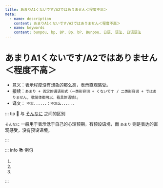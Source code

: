 ```yaml
---
title: あまりA1くないです/A2ではありません＜程度不高＞
meta:
  - name: description
    content: あまりA1くないです/A2ではありません＜程度不高＞
  - name: keywords
    content: bunpou, bp, BP, Bp, bP, Bunpou, 日语, 语法, 日语语法
---
```


# あまりA1くないです/A2ではありません＜程度不高＞ <Badge type="tip" text="N5" />

* 意义：表示程度没有想象的那么高，表示直观感受。
* 接续：`あまり + 否定的谓语形式（一类形容词 + くないです / 二类形容词 + ではありません, 敬简体都可以，看具体语境）`。
* 译文： `不太......；不怎么......`

::: tip :bookmark: 与 [そんなに](./1-4-1.md) 之间的区别

`そんなに` 一般用于表示低于自己的心理预期，有预设语境，而 `あまり` 则是表达的直观感受，没有预设语境。

:::

::: info :books: 例句

1. <grammer-content id='1-4-3-0' sentence="[日本語/にほんご]の[発音/はつおん]は**あまり**[難/むずか]し**くないです**。" trans='日语的发音不太难。' />
2. <grammer-content id='1-4-3-1' sentence="[英語/えいご]は**あまり**[簡単/かんたん]**ではありません**。" trans='英语不太简单。' />
3. <grammer-content id='1-4-3-2' sentence="あの[映画/えいが]は**あまり**[面白/おもしろ]**くありません**。" trans='那个电影不怎么有趣。' />

:::
